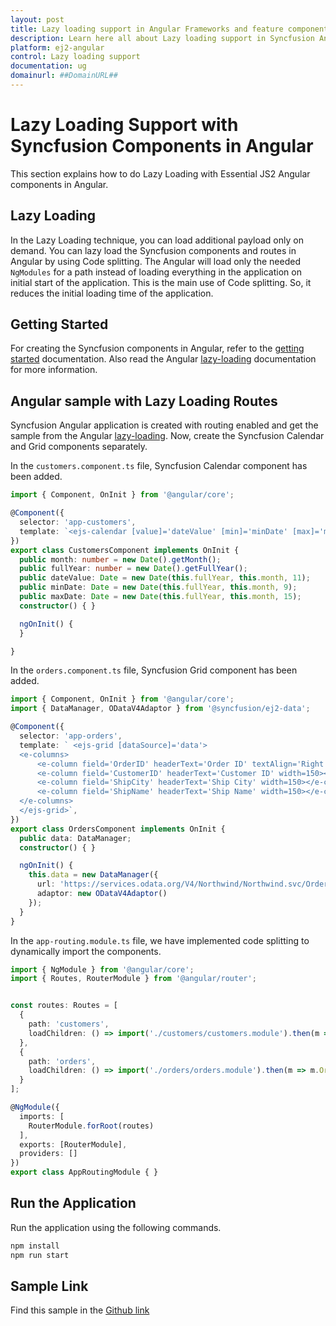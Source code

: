 ```yaml
---
layout: post
title: Lazy loading support in Angular Frameworks and feature component | Syncfusion
description: Learn here all about Lazy loading support in Syncfusion Angular Frameworks and feature component of Syncfusion Essential JS 2 and more.
platform: ej2-angular
control: Lazy loading support 
documentation: ug
domainurl: ##DomainURL##
---
```


# Lazy Loading Support with Syncfusion Components in Angular

This section explains how to do Lazy Loading with Essential JS2 Angular components in Angular.  

## Lazy Loading

In the Lazy Loading technique, you can load additional payload only on demand. You can lazy load the Syncfusion components and routes in Angular by using Code splitting. The Angular will load only the needed `NgModules` for a path instead of loading everything in the application on initial start of the application. This is the main use of Code splitting. So, it reduces the initial loading time of the application.

## Getting Started

For creating the Syncfusion components in Angular, refer to the [getting started](../introduction/) documentation. Also read the Angular [lazy-loading](https://angular.io/guide/lazy-loading-ngmodules) documentation for more information.

## Angular sample with Lazy Loading Routes

Syncfusion Angular application is created with routing enabled and get the sample from the Angular [lazy-loading](https://angular.io/guide/lazy-loading-ngmodules). Now, create the Syncfusion Calendar and Grid components separately.

In the `customers.component.ts` file, Syncfusion Calendar component has been added.

```typescript
import { Component, OnInit } from '@angular/core';

@Component({
  selector: 'app-customers',
  template: `<ejs-calendar [value]='dateValue' [min]='minDate' [max]='maxDate'></ejs-calendar>`
})
export class CustomersComponent implements OnInit {
  public month: number = new Date().getMonth();
  public fullYear: number = new Date().getFullYear();
  public dateValue: Date = new Date(this.fullYear, this.month, 11);
  public minDate: Date = new Date(this.fullYear, this.month, 9);
  public maxDate: Date = new Date(this.fullYear, this.month, 15);
  constructor() { }

  ngOnInit() {
  }

}
```

In the `orders.component.ts` file, Syncfusion Grid component has been added.

```typescript
import { Component, OnInit } from '@angular/core';
import { DataManager, ODataV4Adaptor } from '@syncfusion/ej2-data';

@Component({
  selector: 'app-orders',
  template: ` <ejs-grid [dataSource]='data'>
  <e-columns>
      <e-column field='OrderID' headerText='Order ID' textAlign='Right' width=120></e-column>
      <e-column field='CustomerID' headerText='Customer ID' width=150></e-column>
      <e-column field='ShipCity' headerText='Ship City' width=150></e-column>
      <e-column field='ShipName' headerText='Ship Name' width=150></e-column>
  </e-columns>
  </ejs-grid>`,
})
export class OrdersComponent implements OnInit {
  public data: DataManager;
  constructor() { }

  ngOnInit() {
    this.data = new DataManager({
      url: 'https://services.odata.org/V4/Northwind/Northwind.svc/Orders/?$top=7',
      adaptor: new ODataV4Adaptor()
    });
  }
}
```

In the `app-routing.module.ts` file, we have implemented code splitting to dynamically import the components.

```typescript
import { NgModule } from '@angular/core';
import { Routes, RouterModule } from '@angular/router';


const routes: Routes = [
  {
    path: 'customers',
    loadChildren: () => import('./customers/customers.module').then(m => m.CustomersModule)
  },
  {
    path: 'orders',
    loadChildren: () => import('./orders/orders.module').then(m => m.OrdersModule)
  }
];

@NgModule({
  imports: [
    RouterModule.forRoot(routes)
  ],
  exports: [RouterModule],
  providers: []
})
export class AppRoutingModule { }
```

## Run the Application

Run the application using the following commands.

```bash
npm install
npm run start
```

## Sample Link

Find this sample in the [Github link](https://github.com/SyncfusionExamples/EJ2-Angular-Lazy-loading)